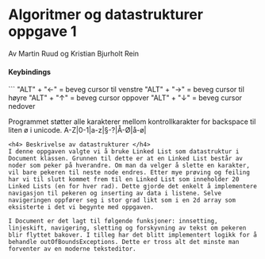 # Algoritmer og datastrukturer oppgave 1
Av Martin Ruud og Kristian Bjurholt Rein 
<h4>Keybindings</h4>
```
"ALT" + "←" = beveg cursor til venstre
"ALT" + "→" = beveg cursor til høyre
"ALT" + "↑" = beveg cursor oppover 
"ALT" + "↓" = beveg cursor nedover

Programmet støtter alle karakterer mellom kontrollkarakter for backspace til liten ø i unicode. 
A-Z|0-1|a-z|§-?|Å-Ø|å-ø| 

```
<h4> Beskrivelse av datastrukturer </h4> 
I denne oppgaven valgte vi å bruke Linked List som datastruktur i Document klassen. Grunnen til dette er at en Linked List består av noder som peker på hverandre. Om man da velger å slette en karakter, vil bare pekeren til neste node endres. Etter mye prøving og feiling har vi til slutt kommet frem til en Linked List som inneholder 20 Linked Lists (en for hver rad). Dette gjorde det enkelt å implementere navigasjon til pekeren og inserting av data i listene. Selve navigeringen oppfører seg i stor grad likt som i en 2d array som eksisterte i det vi begynte med oppgaven. 

I Document er det lagt til følgende funksjoner: innsetting, linjeskift, navigering, sletting og forskyvning av tekst om pekeren blir flyttet bakover. I tilleg har det blitt implementert logikk for å behandle outOfBoundsExceptions. Dette er tross alt det minste man forventer av en moderne teksteditor. 

